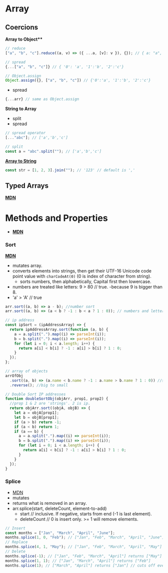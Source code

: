 # Array

## Coercions

**Array to Object\*\***

```js
// reduce
["a", "b", "c"].reduce((a, v) => ({ ...a, [v]: v }), {}); // { a: "a", b: "b", c: "c" }

// spread
{...["a", "b", "c"]} // { '0': 'a', '1':'b', '2':'c'}

// Object.assign
Object.assign({}, ["a", "b", "c"]) // {'0':'a', '1':'b', '2':'c'}
```

- spread

```js
{...arr} // same as Object.assign
```

**String to Array**

- split
- spread

```js
// spread operator
[..."abc"]; // ['a','b','c']

// split
const a = "abc".split(""); // ['a','b','c']
```

**[Array to String](https://developer.mozilla.org/en-US/docs/Web/JavaScript/Reference/Global_Objects/Array/join)**

```js
const str = [1, 2, 3].join(""); // '123' // default is ','
```

## Typed Arrays

**[MDN](https://developer.mozilla.org/en-US/docs/Web/JavaScript/Guide/Indexed_collections#typed_arrays)**

# Methods and Properties

- **[MDN](https://developer.mozilla.org/en-US/docs/Web/JavaScript/Reference/Global_Objects/Array)**

### Sort

**[MDN](https://developer.mozilla.org/en-US/docs/Web/JavaScript/Reference/Global_Objects/Array/sort)**

- mutates array.
- converts elements into strings, then get their UTF-16 Unicode code point value with `charCodeAt(0)` (0 is index of character from string).
  - sorts numbers, then alphabetically, Capital first then lowercase.
- numbers are treated like letters: 9 > 80 // true. -because 9 is bigger than 8.
- 'a' > 'A' // true

```js
arr.sort((a, b) => a - b); //number sort
arr.sort((a, b) => (a < b ? -1 : b < a ? 1 : 0)); // numbers and letters

// ip address
const ipSort = (ipAddressArray) => {
  return ipAddressArray.sort(function (a, b) {
    a = a.split(".").map((i) => parseInt(i));
    b = b.split(".").map((i) => parseInt(i));
    for (let i = 0; i < a.length; i++) {
      return a[i] < b[i] ? -1 : a[i] > b[i] ? 1 : 0;
    }
  });
};

// array of objects
arrOfObj
  .sort((a, b) => (a.name < b.name ? -1 : a.name > b.name ? 1 : 0)) //small to big
  .reverse(); //big to small

// Double Sort IP addresses
function doubleSortObj(objArr, prop1, prop2) {
  //prop 1 & 2 are 'strings'. 2 is ip.
  return objArr.sort((objA, objB) => {
    let a = objA[prop1];
    let b = objB[prop1];
    if (a > b) return -1;
    if (a < b) return 1;
    if (a == b) {
      a = a.split(".").map((i) => parseInt(i));
      b = b.split(".").map((i) => parseInt(i));
      for (let i = 0; i < a.length; i++) {
        return a[i] < b[i] ? -1 : a[i] > b[i] ? 1 : 0;
      }
    }
  });
}
```

### Splice

- [MDN](https://developer.mozilla.org/en-US/docs/Web/JavaScript/Reference/Global_Objects/Array/splice)
- mutates
- returns what is removed in an array.
- arr.splice(start, deleteCount, element-to-add)
  - start // inclusive. If negative, starts from end (-1 is last element).
  - deleteCount // 0 is insert only. >= 1 will remove elements.

```js
// Insert
const months = ["Jan", "March", "April", "June"];
months.splice(1, 0, "Feb"); // ["Jan", "Feb", "March", "April", "June"]
// Replace
months.splice(4, 1, "May"); // ["Jan", "Feb", "March", "April", "May"]
// Delete
months.splice(-1); // ["Jan", "Feb", "March", "April"] returns ["May"]
months.splice(1, 1); // ["Jan", "March", "April"] returns ["Feb"]
months.splice(1); // ["March", "April"] returns ["Jan"] // cuts off everything before index 1.
```
